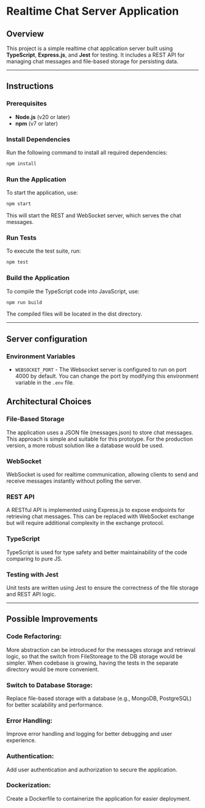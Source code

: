 # Realtime Chat Server Application

## Overview
This project is a simple realtime chat application server built using **TypeScript**, **Express.js**, and **Jest** for testing. 
It includes a REST API for managing chat messages and file-based storage for persisting data.

---

## Instructions

### Prerequisites
- **Node.js** (v20 or later)
- **npm** (v7 or later)

### **Install Dependencies**
Run the following command to install all required dependencies:
```bash
npm install
```

### Run the Application
   To start the application, use:
```bash
npm start
```
This will start the REST and WebSocket server, which serves the chat messages.

### Run Tests
To execute the test suite, run:
```bash
npm test
```

### Build the Application
To compile the TypeScript code into JavaScript, use:
```bash
npm run build
```
The compiled files will be located in the dist directory.

---

## Server configuration
### Environment Variables
- `WEBSOCKET_PORT` - The Websocket server is configured to run on port 4000 by default. You can change the port by modifying this environment variable in the `.env` file.

## Architectural Choices
### File-Based Storage
The application uses a JSON file (messages.json) to store chat messages. This approach is simple and suitable for this prototype.
For the production version, a more robust solution like a database would be used.
### WebSocket
WebSocket is used for realtime communication, allowing clients to send and receive messages instantly without polling the server.
### REST API
A RESTful API is implemented using Express.js to expose endpoints for retrieving chat messages.
This can be replaced with WebSocket exchange but will require additional complexity in the exchange protocol.
### TypeScript
TypeScript is used for type safety and better maintainability of the code comparing to pure JS.
### Testing with Jest
Unit tests are written using Jest to ensure the correctness of the file storage and REST API logic.

---

## Possible Improvements
### Code Refactoring:
More abstraction can be introduced for the messages storage and retrieval logic, so that the switch from FileStoreage to the DB storage would be simpler.
When codebase is growing, having the tests in the separate directory would be more convenient.
### Switch to Database Storage:  
Replace file-based storage with a database (e.g., MongoDB, PostgreSQL) for better scalability and performance.
### Error Handling:  
Improve error handling and logging for better debugging and user experience.
### Authentication:  
Add user authentication and authorization to secure the application.
### Dockerization:  
Create a Dockerfile to containerize the application for easier deployment.
